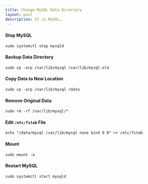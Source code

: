 ```yaml
---
title: Change MySQL Data Directory
layout: post
description: It is MySQL…
---
```


#### Stop MySQL

```shell
sudo systemctl stop mysqld
```

#### Backup Data Directory

```shell
sudo cp -arp /var/lib/mysql /var/lib/mysql-old
```

#### Copy Data to New Location

```shell
sudo cp -arp /var/lib/mysql /data
```

#### Remove Original Data

```shell
sudo rm -rf /var/lib/mysql/*
```

#### Edit `/etc/fstab` File

```shell
echo "/data/mysql /var/lib/mysql none bind 0 0" >> /etc/fstab
```

#### Mount

```shell
sudo mount -a
```

#### Restart MySQL

```shell
sudo systemctl start mysqld
```

